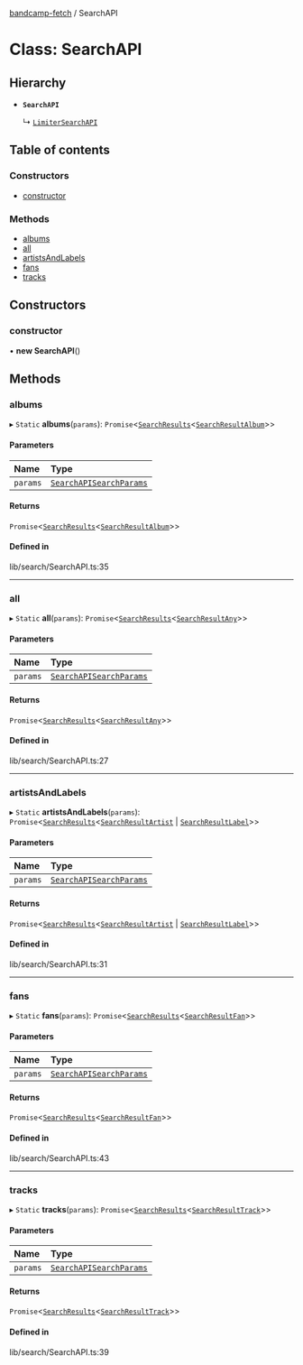 [bandcamp-fetch](../README.md) / SearchAPI

# Class: SearchAPI

## Hierarchy

- **`SearchAPI`**

  ↳ [`LimiterSearchAPI`](LimiterSearchAPI.md)

## Table of contents

### Constructors

- [constructor](SearchAPI.md#constructor)

### Methods

- [albums](SearchAPI.md#albums)
- [all](SearchAPI.md#all)
- [artistsAndLabels](SearchAPI.md#artistsandlabels)
- [fans](SearchAPI.md#fans)
- [tracks](SearchAPI.md#tracks)

## Constructors

### constructor

• **new SearchAPI**()

## Methods

### albums

▸ `Static` **albums**(`params`): `Promise`<[`SearchResults`](../interfaces/SearchResults.md)<[`SearchResultAlbum`](../interfaces/SearchResultAlbum.md)\>\>

#### Parameters

| Name | Type |
| :------ | :------ |
| `params` | [`SearchAPISearchParams`](../interfaces/SearchAPISearchParams.md) |

#### Returns

`Promise`<[`SearchResults`](../interfaces/SearchResults.md)<[`SearchResultAlbum`](../interfaces/SearchResultAlbum.md)\>\>

#### Defined in

lib/search/SearchAPI.ts:35

___

### all

▸ `Static` **all**(`params`): `Promise`<[`SearchResults`](../interfaces/SearchResults.md)<[`SearchResultAny`](../README.md#searchresultany)\>\>

#### Parameters

| Name | Type |
| :------ | :------ |
| `params` | [`SearchAPISearchParams`](../interfaces/SearchAPISearchParams.md) |

#### Returns

`Promise`<[`SearchResults`](../interfaces/SearchResults.md)<[`SearchResultAny`](../README.md#searchresultany)\>\>

#### Defined in

lib/search/SearchAPI.ts:27

___

### artistsAndLabels

▸ `Static` **artistsAndLabels**(`params`): `Promise`<[`SearchResults`](../interfaces/SearchResults.md)<[`SearchResultArtist`](../interfaces/SearchResultArtist.md) \| [`SearchResultLabel`](../interfaces/SearchResultLabel.md)\>\>

#### Parameters

| Name | Type |
| :------ | :------ |
| `params` | [`SearchAPISearchParams`](../interfaces/SearchAPISearchParams.md) |

#### Returns

`Promise`<[`SearchResults`](../interfaces/SearchResults.md)<[`SearchResultArtist`](../interfaces/SearchResultArtist.md) \| [`SearchResultLabel`](../interfaces/SearchResultLabel.md)\>\>

#### Defined in

lib/search/SearchAPI.ts:31

___

### fans

▸ `Static` **fans**(`params`): `Promise`<[`SearchResults`](../interfaces/SearchResults.md)<[`SearchResultFan`](../interfaces/SearchResultFan.md)\>\>

#### Parameters

| Name | Type |
| :------ | :------ |
| `params` | [`SearchAPISearchParams`](../interfaces/SearchAPISearchParams.md) |

#### Returns

`Promise`<[`SearchResults`](../interfaces/SearchResults.md)<[`SearchResultFan`](../interfaces/SearchResultFan.md)\>\>

#### Defined in

lib/search/SearchAPI.ts:43

___

### tracks

▸ `Static` **tracks**(`params`): `Promise`<[`SearchResults`](../interfaces/SearchResults.md)<[`SearchResultTrack`](../interfaces/SearchResultTrack.md)\>\>

#### Parameters

| Name | Type |
| :------ | :------ |
| `params` | [`SearchAPISearchParams`](../interfaces/SearchAPISearchParams.md) |

#### Returns

`Promise`<[`SearchResults`](../interfaces/SearchResults.md)<[`SearchResultTrack`](../interfaces/SearchResultTrack.md)\>\>

#### Defined in

lib/search/SearchAPI.ts:39
